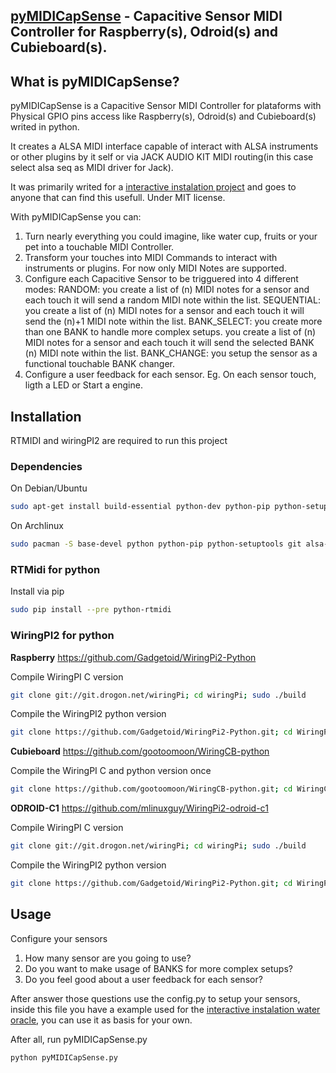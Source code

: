 ## [pyMIDICapSense](http://midilab.co/projects/pymidicapsense/) - Capacitive Sensor MIDI Controller for Raspberry(s), Odroid(s) and Cubieboard(s).

## What is pyMIDICapSense?

pyMIDICapSense is a Capacitive Sensor MIDI Controller for plataforms with Physical GPIO pins access like Raspberry(s), Odroid(s) and Cubieboard(s) writed in python.

It creates a ALSA MIDI interface capable of interact with ALSA instruments or other plugins by it self or via JACK AUDIO KIT MIDI routing(in this case select alsa seq as MIDI driver for Jack). 

It was primarily writed for a [interactive instalation project](http://midilab.co/water-oracle/) and goes to anyone that can find this usefull. Under MIT license.

With pyMIDICapSense you can:

1. Turn nearly everything you could imagine, like water cup, fruits or your pet into a touchable MIDI Controller.
2. Transform your touches into MIDI Commands to interact with instruments or plugins. For now only MIDI Notes are supported.
3. Configure each Capacitive Sensor to be trigguered into 4 different modes: 
RANDOM: you create a list of (n) MIDI notes for a sensor and each touch it will send a random MIDI note within the list.
SEQUENTIAL: you create a list of (n) MIDI notes for a sensor and each touch it will send the (n)+1 MIDI note within the list.
BANK_SELECT: you create more than one BANK to handle more complex setups. you create a list of (n) MIDI notes for a sensor and each touch it will send the selected BANK (n) MIDI note within the list.
BANK_CHANGE: you setup the sensor as a functional touchable BANK changer.
4. Configure a user feedback for each sensor. Eg. On each sensor touch, ligth a LED or Start a engine. 


## Installation

RTMIDI and wiringPI2 are required to run this project

### Dependencies
On Debian/Ubuntu
```bash
sudo apt-get install build-essential python-dev python-pip python-setuptools libasound-dev git libjack-dev
```

On Archlinux
```bash
sudo pacman -S base-devel python python-pip python-setuptools git alsa-lib
```

### RTMidi for python
Install via pip
```bash
sudo pip install --pre python-rtmidi
```

### WiringPI2 for python

**Raspberry**
https://github.com/Gadgetoid/WiringPi2-Python

Compile WiringPI C version
```bash
git clone git://git.drogon.net/wiringPi; cd wiringPi; sudo ./build
```

Compile the WiringPI2 python version
```bash
git clone https://github.com/Gadgetoid/WiringPi2-Python.git; cd WiringPi2-Python; sudo python setup.py install
```

**Cubieboard**
https://github.com/gootoomoon/WiringCB-python

Compile the WiringPI C and python version once
```bash
git clone https://github.com/gootoomoon/WiringCB-python.git; cd WiringCB-python; sudo python setup.py install
```

**ODROID-C1**
https://github.com/mlinuxguy/WiringPi2-odroid-c1
 
Compile WiringPI C version
```bash
git clone git://git.drogon.net/wiringPi; cd wiringPi; sudo ./build
```

Compile the WiringPI2 python version
```bash
git clone https://github.com/Gadgetoid/WiringPi2-Python.git; cd WiringPi2-Python; sudo python setup.py install
```

## Usage

Configure your sensors

1. How many sensor are you going to use?
2. Do you want to make usage of BANKS for more complex setups?
3. Do you feel good about a user feedback for each sensor?

After answer those questions use the config.py to setup your sensors, inside this file you have a example used for the [interactive instalation water oracle](http://midilab.co/water-oracle/), you can use it as basis for your own. 

After all, run pyMIDICapSense.py
```bash
python pyMIDICapSense.py
```

